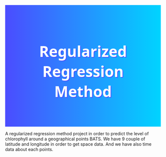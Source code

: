 <div style="background-image: linear-gradient(to right, #4b4cff , #00d4ff); text-align: center; padding: 50px;">
  <h1 style="font-family: 'Segoe UI', Tahoma, Geneva, Verdana, sans-serif; font-size: 48px; color: white; text-shadow: 2px 2px #4b4cff;">
  Regularized Regression Method
  </h1>
</div>

A regularized regression method project in order to predict the level of chlorophyll around a geographical points BATS. 
We have 9 couple of latitude and longitude in order to get space data. And we have also time data about each points.
